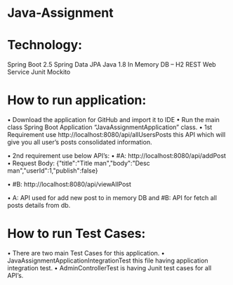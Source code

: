 # Java-Assignment

# Technology:
Spring Boot 2.5
Spring Data JPA
Java 1.8
In Memory DB – H2
REST Web Service
Junit
Mockito

# How to run application:
•	Download the application for GitHub and import it to IDE
•	Run the main class Spring Boot Application “JavaAssignmentApplication” class.
•	1st Requirement use http://localhost:8080/api/allUsersPosts this API which will give you all user’s posts consolidated information.

•	2nd requirement use below API’s:
•	#A: http://localhost:8080/api/addPost
•	Request Body: {"title":"Title man","body":"Desc man","userId":1,"publish":false}

•	#B: http://localhost:8080/api/viewAllPost

•	A: API used for add new post to in memory DB and #B: API for fetch all posts details from db.

# How to run Test Cases:
•	There are two main Test Cases for this application.
•	JavaAssignmentApplicationIntegrationTest this file having application integration test.
•	AdminControllerTest is having Junit test cases for all API’s.
